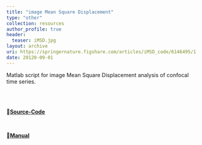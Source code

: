 ```yaml
---
title: "image Mean Square Displacement"
type: "other"
collection: resources
author_profile: true
header:
  teaser: iMSD.jpg
layout: archive
uri: https://springernature.figshare.com/articles/iMSD_code/6146495/1
date: 20120-09-01
---
```


<p align= "justify">

Matlab script for image Mean Square Displacement analysis of confocal time series.

<br><br>

🔗<b><u><a href="{{ page.uri }}">Source-Code</a></u></b>

<br>

🔗<b><u><a href="https://springernature.figshare.com/articles/dataset/Tutorial/6146489">Manual</a><span class="info"></u></b>

